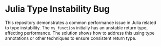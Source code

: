 # Julia Type Instability Bug
This repository demonstrates a common performance issue in Julia related to type instability.  The `my_function` initially has an unstable return type, affecting performance. The solution shows how to address this using type annotations or other techniques to ensure consistent return type.